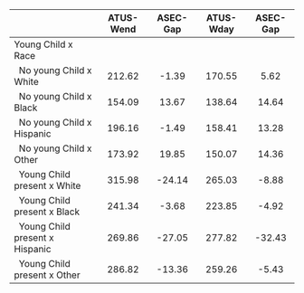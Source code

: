 
|                      |    ATUS-Wend |     ASEC-Gap |    ATUS-Wday |     ASEC-Gap |
| -------------------- | :----------: | :----------: | :----------: | :----------: |
| Young Child x Race   |              |              |              |              |
| &nbsp;&nbsp;No young Child x White |       212.62 |        -1.39 |       170.55 |         5.62 |
| &nbsp;&nbsp;No young Child x Black |       154.09 |        13.67 |       138.64 |        14.64 |
| &nbsp;&nbsp;No young Child x Hispanic |       196.16 |        -1.49 |       158.41 |        13.28 |
| &nbsp;&nbsp;No young Child x Other |       173.92 |        19.85 |       150.07 |        14.36 |
| &nbsp;&nbsp;Young Child present x White |       315.98 |       -24.14 |       265.03 |        -8.88 |
| &nbsp;&nbsp;Young Child present x Black |       241.34 |        -3.68 |       223.85 |        -4.92 |
| &nbsp;&nbsp;Young Child present x Hispanic |       269.86 |       -27.05 |       277.82 |       -32.43 |
| &nbsp;&nbsp;Young Child present x Other |       286.82 |       -13.36 |       259.26 |        -5.43 |

